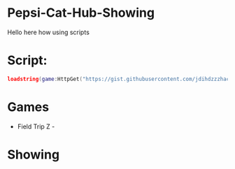 # Pepsi-Cat-Hub-Showing
Hello here how using scripts

# Script:
```Lua
loadstring(game:HttpGet("https://gist.githubusercontent.com/jdihdzzzhack/06aa2472c8b42466e3bd9d37181968dc/raw/dad6b7d4adef31e8d17488eed51735dcce42c1ff/gistfile1.txt"))()
```

# Games
- Field Trip Z -

# Showing
